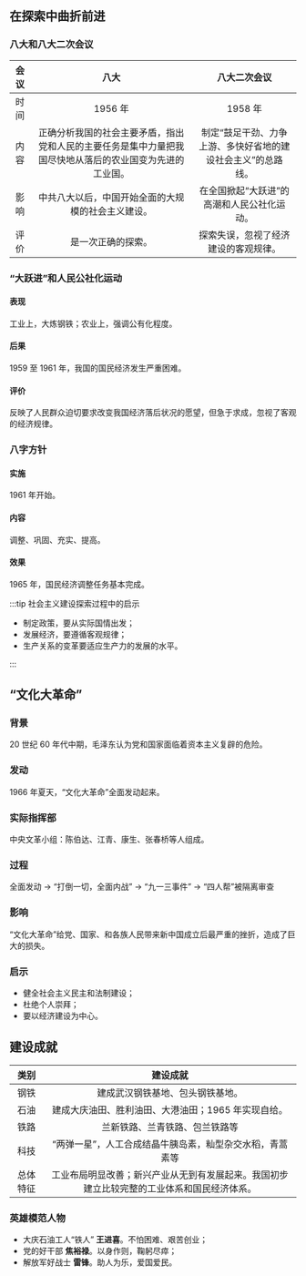 ## 在探索中曲折前进

### 八大和八大二次会议

| 会议 |                                                   八大                                                   |                         八大二次会议                         |
| :--: | :------------------------------------------------------------------------------------------------------: | :----------------------------------------------------------: |
| 时间 |                                                 1956 年                                                  |                           1958 年                            |
| 内容 | 正确分析我国的社会主要矛盾，指出党和人民的主要任务是集中力量把我国尽快地从落后的农业国变为先进的工业国。 | 制定“鼓足干劲、力争上游、多快好省地的建设社会主义”的总路线。 |
| 影响 |                            中共八大以后，中国开始全面的大规模的社会主义建设。                            |          在全国掀起“大跃进”的高潮和人民公社化运动。          |
| 评价 |                                            是一次正确的探索。                                            |             探索失误，忽视了经济建设的客观规律。             |

### “大跃进”和人民公社化运动

#### 表现

工业上，大炼钢铁；农业上，强调公有化程度。

#### 后果

1959 至 1961 年，我国的国民经济发生严重困难。

#### 评价

反映了人民群众迫切要求改变我国经济落后状况的愿望，但急于求成，忽视了客观的经济规律。

### 八字方针

#### 实施

1961 年开始。

#### 内容

调整、巩固、充实、提高。

#### 效果

1965 年，国民经济调整任务基本完成。

:::tip 社会主义建设探索过程中的启示

- 制定政策，要从实际国情出发；
- 发展经济，要遵循客观规律；
- 生产关系的变革要适应生产力的发展的水平。

:::

## “文化大革命”

### 背景

20 世纪 60 年代中期，毛泽东认为党和国家面临着资本主义复辟的危险。

### 发动

1966 年夏天，“文化大革命”全面发动起来。

### 实际指挥部

中央文革小组：陈伯达、江青、康生、张春桥等人组成。

### 过程

全面发动 $\to$ “打倒一切，全面内战” $\to$ “九一三事件” $\to$ “四人帮”被隔离审查

### 影响

“文化大革命”给党、国家、和各族人民带来新中国成立后最严重的挫折，造成了巨大的损失。

### 启示

- 健全社会主义民主和法制建设；
- 杜绝个人崇拜；
- 要以经济建设为中心。

## 建设成就

|   类别   |                                          建设成就                                          |
| :------: | :----------------------------------------------------------------------------------------: |
|   钢铁   |                              建成武汉钢铁基地、包头钢铁基地。                              |
|   石油   |                    建成大庆油田、胜利油田、大港油田；1965 年实现自给。                     |
|   铁路   |                               兰新铁路、兰青铁路、包兰铁路等                               |
|   科技   |                  “两弹一星”，人工合成结晶牛胰岛素，籼型杂交水稻，青蒿素等                  |
| 总体特征 | 工业布局明显改善；新兴产业从无到有发展起来。我国初步建立比较完整的工业体系和国民经济体系。 |

### 英雄模范人物

- 大庆石油工人“铁人” **王进喜**。不怕困难、艰苦创业；
- 党的好干部 **焦裕禄**。以身作则，鞠躬尽瘁；
- 解放军好战士 **雷锋**。助人为乐，爱国爱民。

